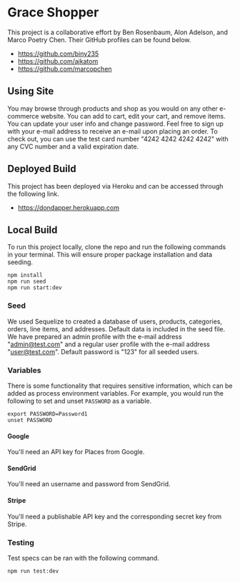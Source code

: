 # Grace Shopper
This project is a collaborative effort by Ben Rosenbaum, Alon Adelson, and Marco Poetry Chen. Their GitHub profiles can be found below.
- https://github.com/biny235
- https://github.com/ajkatom
- https://github.com/marcopchen

## Using Site
You may browse through products and shop as you would on any other e-commerce website. You can add to cart, edit your cart, and remove items. You can update your user info and change password. Feel free to sign up with your e-mail address to receive an e-mail upon placing an order. To check out, you can use the test card number "4242 4242 4242 4242" with any CVC number and a valid expiration date.

## Deployed Build
This project has been deployed via Heroku and can be accessed through the following link.
- https://dondapper.herokuapp.com

## Local Build
To run this project locally, clone the repo and run the following commands in your terminal. This will ensure proper package installation and data seeding.

```
npm install
npm run seed
npm run start:dev
```

### Seed
We used Sequelize to created a database of users, products, categories, orders, line items, and addresses. Default data is included in the seed file. We have prepared an admin profile with the e-mail address "admin@test.com" and a regular user profile with the e-mail address "user@test.com". Default password is "123" for all seeded users.

### Variables
There is some functionality that requires sensitive information, which can be added as process environment variables. For example, you would run the following to set and unset `PASSWORD` as a variable.

```
export PASSWORD=Password1
unset PASSWORD
```

#### Google
You'll need an API key for Places from Google.

#### SendGrid
You'll need an username and password from SendGrid.

#### Stripe
You'll need a publishable API key and the corresponding secret key from Stripe.

### Testing
Test specs can be ran with the following command.

```
npm run test:dev
```
